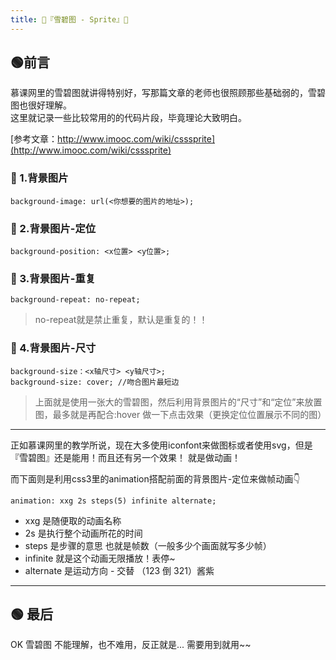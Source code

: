 ```yaml
---
title: 🍇『雪碧图 - Sprite』🍇
---
```


## 🟢前言

慕课网里的雪碧图就讲得特别好，写那篇文章的老师也很照顾那些基础弱的，雪碧图也很好理解。  
这里就记录一些比较常用的的代码片段，毕竟理论大致明白。

[参考文章：http://www.imooc.com/wiki/csssprite](http://www.imooc.com/wiki/csssprite)


### 🔵 1.背景图片
    background-image: url(<你想要的图片的地址>);

### 🔵 2.背景图片-定位
    background-position: <x位置> <y位置>;

### 🔵 3.背景图片-重复
    background-repeat: no-repeat;
>no-repeat就是禁止重复，默认是重复的！！

### 🔵 4.背景图片-尺寸
    background-size：<x轴尺寸> <y轴尺寸>;
    background-size: cover; //吻合图片最短边

>上面就是使用一张大的雪碧图，然后利用背景图片的“尺寸”和“定位”来放置图，最多就是再配合:hover 做一下点击效果（更换定位位置展示不同的图）

---
正如慕课网里的教学所说，现在大多使用iconfont来做图标或者使用svg，但是『雪碧图』还是能用！而且还有另一个效果！ 就是做动画！  

而下面则是利用css3里的animation搭配前面的背景图片-定位来做帧动画👇

    animation: xxg 2s steps(5) infinite alternate;

- xxg 是随便取的动画名称  
- 2s 是执行整个动画所花的时间
- steps 是步骤的意思 也就是帧数（一般多少个画面就写多少帧）
- infinite 就是这个动画无限播放！表停~
- alternate 是运动方向 - 交替 （123 倒 321）酱紫   
 
---   
## 🟢 最后
OK 雪碧图 不能理解，也不难用，反正就是... 需要用到就用~~